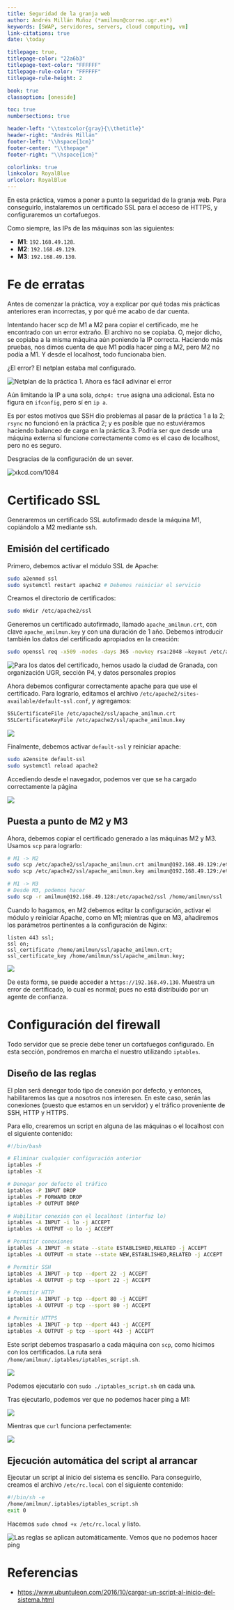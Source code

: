 ```yaml
---
title: Seguridad de la granja web
author: Andrés Millán Muñoz (*amilmun@correo.ugr.es*)
keywords: [SWAP, servidores, servers, cloud computing, vm]
link-citations: true
date: \today

titlepage: true,
titlepage-color: "22a6b3"
titlepage-text-color: "FFFFFF"
titlepage-rule-color: "FFFFFF"
titlepage-rule-height: 2

book: true
classoption: [oneside]

toc: true
numbersections: true

header-left: "\\textcolor{gray}{\\thetitle}"
header-right: "Andrés Millán"
footer-left: "\\hspace{1cm}"
footer-center: "\\thepage"
footer-right: "\\hspace{1cm}"

colorlinks: true
linkcolor: RoyalBlue
urlcolor: RoyalBlue
---
```


<!-- LTeX: language=es -->

En esta práctica, vamos a poner a punto la seguridad de la granja web. Para conseguirlo, instalaremos un certificado SSL para el acceso de HTTPS, y configuraremos un cortafuegos.

Como siempre, las IPs de las máquinas son las siguientes:

- **M1**: `192.168.49.128`.
- **M2**: `192.168.49.129`.
- **M3**: `192.168.49.130`.

# Fe de erratas

Antes de comenzar la práctica, voy a explicar por qué todas mis prácticas anteriores eran incorrectas, y por qué me acabo de dar cuenta.

Intentando hacer scp de M1 a M2 para copiar el certificado, me he encontrado con un error extraño. El archivo no se copiaba. O, mejor dicho, se copiaba a la misma máquina aún poniendo la IP correcta. Haciendo más pruebas, nos dimos cuenta de que M1 podía hacer ping a M2, pero M2 no podía a M1. Y desde el localhost, todo funcionaba bien.

¿El error? El netplan estaba mal configurado.

![Netplan de la práctica 1. Ahora es fácil adivinar el error](img/1/netplan.png)

Aún limitando la IP a una sola, `dchp4: true` asigna una adicional. Esta no figura en `ifconfig`, pero sí en `ip a`.

Es por estos motivos que SSH dio problemas al pasar de la práctica 1 a la 2; `rsync` no funcionó en la práctica 2; y es posible que no estuviéramos haciendo balanceo de carga en la práctica 3. Podría ser que desde una máquina externa sí funcione correctamente como es el caso de localhost, pero no es seguro.

Desgracias de la configuración de un sever.

![xkcd.com/1084](img/4/xkcd.png)

# Certificado SSL

Generaremos un certificado SSL autofirmado desde la máquina M1, copiándolo a M2 mediante ssh.

## Emisión del certificado

Primero, debemos activar el módulo SSL de Apache:

```bash
sudo a2enmod ssl
sudo systemctl restart apache2 # Debemos reiniciar el servicio
```

Creamos el directorio de certificados:

```bash
sudo mkdir /etc/apache2/ssl
```

Generemos un certificado autofirmado, llamado `apache_amilmun.crt`, con clave `apache_amilmun.key` y con una duración de 1 año. Debemos introducir también los datos del certificado apropiados en la creación:

```bash
sudo openssl req -x509 -nodes -days 365 -newkey rsa:2048 –keyout /etc/apache2/ssl/apache_amilmun.key -out /etc/apache2/ssl/apache_amilmun.crt
```

![Para los datos del certificado, hemos usado la ciudad de Granada, con organización UGR, sección P4, y datos personales propios](img/4/generar_ssl.png)

Ahora debemos configurar correctamente apache para que use el certificado. Para lograrlo, editamos el archivo `/etc/apache2/sites-available/default-ssl.conf`, y agregamos:


```bash
SSLCertificateFile /etc/apache2/ssl/apache_amilmun.crt
SSLCertificateKeyFile /etc/apache2/ssl/apache_amilmun.key
```

![](img/4/ssl_config.png)

Finalmente, debemos activar `default-ssl` y reiniciar apache:

```bash
sudo a2ensite default-ssl
sudo systemctl reload apache2
```

Accediendo desde el navegador, podemos ver que se ha cargado correctamente la página

![](img/4/ssl_acceso.png)

## Puesta a punto de M2 y M3

Ahora, debemos copiar el certificado generado a las máquinas M2 y M3. Usamos `scp` para lograrlo:

```bash
# M1 -> M2
sudo scp /etc/apache2/ssl/apache_amilmun.crt amilmun@192.168.49.129:/etc/apache2/ssl/apache_amilmun.crt
sudo scp /etc/apache2/ssl/apache_amilmun.key amilmun@192.168.49.129:/etc/apache2/ssl/apache_amilmun.key

# M1 -> M3
# Desde M3, podemos hacer
sudo scp -r amilmun@192.168.49.128:/etc/apache2/ssl /home/amilmun/ssl
```

Cuando lo hagamos, en M2 debemos editar la configuración, activar el módulo y reiniciar Apache, como en M1; mientras que en M3, añadiremos los parámetros pertinentes a la configuración de Nginx:

```
listen 443 ssl;
ssl on;
ssl_certificate /home/amilmun/ssl/apache_amilmun.crt;
ssl_certificate_key /home/amilmun/ssl/apache_amilmun.key;
```

![](img/4/nginx_ssl.png)

De esta forma, se puede acceder a `https://192.168.49.130`. Muestra un error de certificado, lo cual es normal; pues no está distribuido por un agente de confianza.

# Configuración del firewall

Todo servidor que se precie debe tener un cortafuegos configurado. En esta sección, pondremos en marcha el nuestro utilizando `iptables`.



## Diseño de las reglas

El plan será denegar todo tipo de conexión por defecto, y entonces, habilitaremos las que a nosotros nos interesen. En este caso, serán las conexiones (puesto que estamos en un servidor) y el tráfico proveniente de SSH, HTTP y HTTPS.

Para ello, crearemos un script en alguna de las máquinas o el localhost con el siguiente contenido:

```bash
#!/bin/bash

# Eliminar cualquier configuración anterior
iptables -F
iptables -X

# Denegar por defecto el tráfico
iptables -P INPUT DROP
iptables -P FORWARD DROP
iptables -P OUTPUT DROP

# Habilitar conexión con el localhost (interfaz lo)
iptables -A INPUT -i lo -j ACCEPT
iptables -A OUTPUT -o lo -j ACCEPT

# Permitir conexiones
iptables -A INPUT -m state --state ESTABLISHED,RELATED -j ACCEPT
iptables -A OUTPUT -m state --state NEW,ESTABLISHED,RELATED -j ACCEPT

# Permitir SSH
iptables -A INPUT -p tcp --dport 22 -j ACCEPT
iptables -A OUTPUT -p tcp --sport 22 -j ACCEPT

# Permitir HTTP
iptables -A INPUT -p tcp --dport 80 -j ACCEPT
iptables -A OUTPUT -p tcp --sport 80 -j ACCEPT

# Permitir HTTPS
iptables -A INPUT -p tcp --dport 443 -j ACCEPT
iptables -A OUTPUT -p tcp --sport 443 -j ACCEPT
```

Este script debemos traspasarlo a cada máquina con `scp`, como hicimos con los certificados. La ruta será `/home/amilmun/.iptables/iptables_script.sh`.

![](img/4/scp_iptables.png)

Podemos ejecutarlo con `sudo ./iptables_script.sh` en cada una.

Tras ejecutarlo, podemos ver que no podemos hacer ping a M1:

![](img/4/M1_ping.png)

Mientras que `curl` funciona perfectamente:

![](img/4/M1_curl.png)

## Ejecución automática del script al arrancar

Ejecutar un script al inicio del sistema es sencillo. Para conseguirlo, creamos el archivo `/etc/rc.local` con el siguiente contenido:

```bash
#!/bin/sh -e
/home/amilmun/.iptables/iptables_script.sh
exit 0
```

Hacemos `sudo chmod +x /etc/rc.local` y listo.

![Las reglas se aplican automáticamente. Vemos que no podemos hacer ping](img/4/arranque.png)

# Referencias

- https://www.ubuntuleon.com/2016/10/cargar-un-script-al-inicio-del-sistema.html